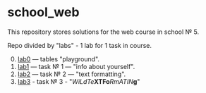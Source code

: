 # school_web
This repository stores solutions for the web course in school № 5.

Repo divided by "labs" - 1 lab for 1 task in course.

0. [lab0](lab0) — tables "playground".
1. [lab1](lab1) — task № 1 — "info about yourself".
2. [lab2](lab2) — task № 2 — "text formatting".
3. [lab3](lab3) - task № 3 - "*WiLdTe***XTFo***RmAT**I**N***g**"
